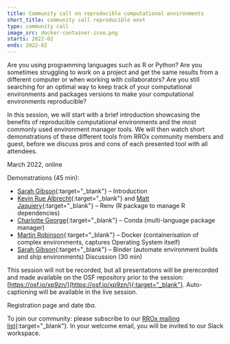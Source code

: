 ```yaml
---
title: Community call on reproducible computational environments
short_title: community call reproducible envt
type: community call
image_src: docker-container-icon.png
starts: 2022-02
ends: 2022-02
---
```


Are you using programming languages such as R or Python? Are you sometimes struggling to work on a project and get the same results from a different computer or when working with collaborators? Are you still searching for an optimal way to keep track of your computational environments and packages versions to make your computational environments reproducible?

In this session, we will start with a brief introduction showcasing the benefits of reproducible computational environments and the most commonly used environment manager tools. We will then watch short demonstrations of these different tools from RROx community members and guest, before we discuss pros and cons of each presented tool with all attendees.


March 2022, online

Demonstrations (45 min):
- [Sarah Gibson](https://2i2c.org/author/sarah-gibson/){:target="_blank"} – Introduction
- [Kevin Rue Albrecht](https://www.rdm.ox.ac.uk/people/kevin-rue-albrecht){:target="_blank"}  and [Matt Jaquiery](https://ox.ukrn.org/people/#MattJaquiery){:target="_blank"}  – Renv (R package to manage R dependencies)
- [Charlotte George](https://www.rdm.ox.ac.uk/people/charlotte-george){:target="_blank"}  – Conda (multi-language package manager)
- [Martin Robinson](https://www.rse.ox.ac.uk/people/){:target="_blank"}  – Docker (containerisation of complex environments, captures Operating System itself)
- [Sarah Gibson](https://2i2c.org/author/sarah-gibson/){:target="_blank"} – Binder (automate environment builds and ship environments)
Discussion (30 min)

This session will not be recorded, but all presentations will be prerecorded and made available on the OSF repository prior to the session: [https://osf.io/xp9zn/](https://osf.io/xp9zn/){:target="_blank"}. Auto-captioning will be available in the live session.


Registration page and date *tba*.


To join our community: please subscribe to our [RROx mailing list](https://web.maillist.ox.ac.uk/ox/subscribe/rroxford){:target="_blank"}. In your welcome email, you will be invited to our Slack workspace.
